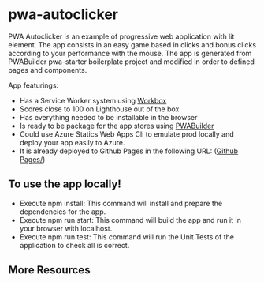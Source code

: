 # pwa-autoclicker

PWA Autoclicker is an example of progressive web application with lit element. 
The app consists in an easy game based in clicks and bonus clicks according to your performance with the mouse.
The app is generated from PWABuilder pwa-starter boilerplate project and modified in order to defined pages and components.

App featurings:

- Has a Service Worker system using [Workbox](https://developers.google.com/web/tools/workbox/)
- Scores close to 100 on Lighthouse out of the box 
- Has everything needed to be installable in the browser
- Is ready to be package for the app stores using [PWABuilder](https://www.pwabuilder.com)
- Could use Azure Statics Web Apps Cli to emulate prod locally and deploy your app easily to Azure.
- It is already deployed to Github Pages in the following URL: ([Github Pages/](https://juanceth.github.io/pwa-autoclicker/))


## To use the app locally!

- Execute npm install: This command will install and prepare the dependencies for the app.
- Execute npm run start: This command will build the app and run it in your browser with localhost.
- Execute npm run test: This command will run the Unit Tests of the application to check all is correct.



## More Resources

